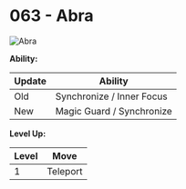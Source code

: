 # 063 - Abra
![][063]

**Ability:**

Update | Ability
---    | ---
Old    | Synchronize / Inner Focus
New    | Magic Guard / Synchronize

**Level Up:**

Level | Move
---   | ---
  1   | Teleport



[063]: https://raw.githubusercontent.com/PokeAPI/sprites/master/sprites/pokemon/63.png "Abra"
